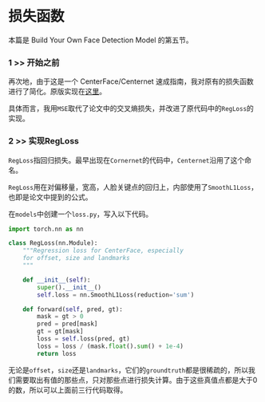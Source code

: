 # 损失函数

本篇是 Build Your Own Face Detection Model 的第五节。

### 1 >> 开始之前

再次地，由于这是一个 CenterFace/Centernet 速成指南，我对原有的损失函数进行了简化。原版实现在[这里](https://github.com/xingyizhou/CenterNet/blob/master/src/lib/models/losses.py)。

具体而言，我用`MSE`取代了论文中的交叉熵损失，并改进了原代码中的`RegLoss`的实现。

### 2 >> 实现RegLoss

`RegLoss`指回归损失。最早出现在`Cornernet`的代码中，`Centernet`沿用了这个命名。

`RegLoss`用在对偏移量，宽高，人脸关键点的回归上，内部使用了`SmoothL1Loss`，也即是论文中提到的公式。

在`models`中创建一个`loss.py`，写入以下代码。

```py
import torch.nn as nn

class RegLoss(nn.Module):
    """Regression loss for CenterFace, especially 
    for offset, size and landmarks
    """

    def __init__(self):
        super().__init__()
        self.loss = nn.SmoothL1Loss(reduction='sum')

    def forward(self, pred, gt):
        mask = gt > 0
        pred = pred[mask]
        gt = gt[mask]
        loss = self.loss(pred, gt)
        loss = loss / (mask.float().sum() + 1e-4)
        return loss
```

无论是`offset`，`size`还是`landmarks`，它们的`groundtruth`都是很稀疏的，所以我们需要取出有值的那些点，只对那些点进行损失计算。由于这些真值点都是大于0的数，所以可以上面前三行代码取得。

